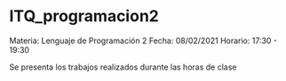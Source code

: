 # ITQ_programacion2

Materia: Lenguaje de Programación 2
Fecha:   08/02/2021
Horario: 17:30 - 19:30


Se presenta los trabajos realizados durante las horas de clase 
